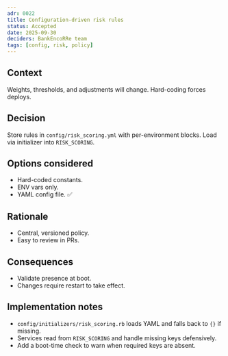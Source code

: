 ```yaml
---
adr: 0022
title: Configuration-driven risk rules
status: Accepted
date: 2025-09-30
deciders: BankEncoRRe team
tags: [config, risk, policy]
---
```


## Context
Weights, thresholds, and adjustments will change. Hard-coding forces deploys.

## Decision
Store rules in `config/risk_scoring.yml` with per-environment blocks. Load via initializer into `RISK_SCORING`.

## Options considered
- Hard-coded constants.
- ENV vars only.
- YAML config file. ✅

## Rationale
- Central, versioned policy.
- Easy to review in PRs.

## Consequences
- Validate presence at boot.
- Changes require restart to take effect.

## Implementation notes
- `config/initializers/risk_scoring.rb` loads YAML and falls back to `{}` if missing.
- Services read from `RISK_SCORING` and handle missing keys defensively.
- Add a boot-time check to warn when required keys are absent.
